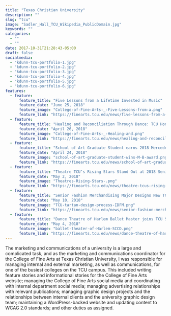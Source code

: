 ```yaml
---
title: "Texas Christian University"
description: ""
slug: "tcu"
image: "Sadler_Hall_TCU_Wikipedia_PublicDomain.jpg"
keywords: ""
categories:
  - ""
  - ""
date: 2017-10-31T21:28:43-05:00
draft: false
socialmedia:
  - "kdunn-tcu-portfolio-1.jpg"
  - "kdunn-tcu-portfolio-2.jpg"
  - "kdunn-tcu-portfolio-3.jpg"
  - "kdunn-tcu-portfolio-4.jpg"
  - "kdunn-tcu-portfolio-5.jpg"
  - "kdunn-tcu-portfolio-6.jpg"
features:
  - feature:
      feature_title: "Five Lessons from a Lifetime Invested in Music"
      feature_date: "June 25, 2018"
      feature_image: "College-of-Fine-Arts-_-Five-Lessons-from-a.png"
      feature_link: "https://finearts.tcu.edu/news/five-lessons-from-a-lifetime-invested-in-music/"
  - feature:
      feature_title: "Healing and Reconciliation Through Dance: TCU Honors Global Innovator Godelieve Mukasarasi"
      feature_date: "April 26, 2018"
      feature_image: "College-of-Fine-Arts-_-Healing-and.png"
      feature_link: "https://finearts.tcu.edu/news/healing-and-reconciliation-through-dance-tcu-honors-global-innovator-godelieve-mukasarasi/"
  - feature:
      feature_title: "School of Art Graduate Student earns 2018 Mercedes-Benz Financial Services Emerging Texas Artist Award"
      feature_date: "April 24, 2018"
      feature_image: "school-of-art-graduate-student-wins-M-B-award.png"
      feature_link: "https://finearts.tcu.edu/news/school-of-art-graduate-student-earns-2018-mercedes-benz-financial-services-emerging-texas-artist-award/"
  - feature:
      feature_title: "Theatre TCU’s Rising Stars Stand Out at 2018 Senior Showcase"
      feature_date: "May 2, 2018"
      feature_image: "Theatres-Rising-Stars-.png"
      feature_link: "https://finearts.tcu.edu/news/theatre-tcus-rising-stars-stand-out-at-2018-senior-showcase/"
  - feature:
      feature_title: "Senior Fashion Merchandising Major Designs New TCU Tartan"
      feature_date: "May 10, 2018"
      feature_image: "TCU-tartan-design-process-IDFM.png"
      feature_link: "https://finearts.tcu.edu/news/senior-fashion-merchandising-major-designs-new-tcu-tartan/"
  - feature:
      feature_title: "Dance Theatre of Harlem Ballet Master joins TCU School for Classical & Contemporary Dance Faculty"
      feature_date: "May 4, 2018"
      feature_image: "ballet-theater-of-Harlem-SCCD.png"
      feature_link: "https://finearts.tcu.edu/news/dance-theatre-of-harlem-ballet-master-joins-tcu-school-for-contemporary-classical-dance-faculty/"
---
```


The marketing and communications of a university is a large and complicated task, and as the marketing and communications coordinator for the College of Fine Arts at Texas Christian University, I was responsible for managing internal and external marketing, as well as communications, for one of the busiest colleges on the TCU campus. This included writing feature stories and informational stories for the College of Fine Arts website; managing the College of Fine Arts social media and coordinating with internal department social media; managing advertising relationships with relevant publications; managing graphic design projects and the relationships between internal clients and the university graphic design team; maintaining a WordPress-backed website and updating content to WCAG 2.0 standards; and other duties as assigned.
